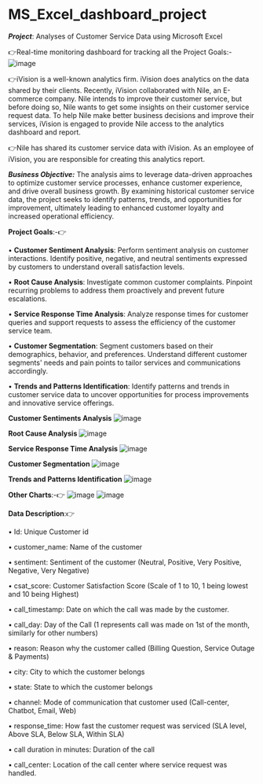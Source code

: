 # MS_Excel_dashboard_project

_**Project**_: Analyses of Customer Service Data using Microsoft Excel

👉Real-time monitoring dashboard for tracking all the Project Goals:-  ![image](https://github.com/useratul/MS_Excel_dashboard_project/assets/163804862/3d316c94-0be3-4382-a574-62a3d15d70b7)


👉iVision is a well-known analytics firm. iVision does analytics on the data shared by their clients. Recently, iVision collaborated with Nile, an E-commerce company. Nile intends to improve their customer service, but before doing so, Nile wants to get some insights on their customer service request data. To help Nile make better business decisions and improve their services, iVision is engaged to provide Nile access to the analytics dashboard and report.

👉Nile has shared its customer service data with iVision. As an employee of iVision, you are responsible for creating this analytics report.

_**Business Objective:**_
The analysis aims to leverage data-driven approaches to optimize customer service processes, enhance customer experience, and drive overall business growth. By examining historical customer service data, the project seeks to identify patterns, trends, and opportunities for improvement, ultimately leading to enhanced customer loyalty and increased operational efficiency.

**Project Goals**:-👉

• **Customer Sentiment Analysis**: Perform sentiment analysis on customer interactions. Identify positive, negative, and neutral sentiments expressed by customers to understand overall satisfaction levels.

• **Root Cause Analysis**: Investigate common customer complaints. Pinpoint recurring problems to address them proactively and prevent future escalations.


• **Service Response Time Analysis**: Analyze response times for customer queries and support requests to assess the efficiency of the customer service team.

• **Customer Segmentation**: Segment customers based on their demographics, behavior, and preferences. Understand different customer segments' needs and pain points to tailor services and communications accordingly.

• **Trends and Patterns Identification**: Identify patterns and trends in customer service data to uncover opportunities for process improvements and innovative service offerings.

**Customer Sentiments Analysis**
![image](https://github.com/useratul/MS_Excel_dashboard_project/assets/163804862/b3001f8e-0a19-4ecc-8113-fb0d7c0a4307)

**Root Cause Analysis**
![image](https://github.com/useratul/MS_Excel_dashboard_project/assets/163804862/a798db79-9cec-40b1-9829-d16ffeea0b2d)

**Service Response Time Analysis**
![image](https://github.com/useratul/MS_Excel_dashboard_project/assets/163804862/695a52ef-fa06-40a7-80b0-61a0d7f8814b)

**Customer Segmentation**
![image](https://github.com/useratul/MS_Excel_dashboard_project/assets/163804862/9bbe27cf-a4db-4066-ba11-195aee571963)

**Trends and Patterns Identification**
![image](https://github.com/useratul/MS_Excel_dashboard_project/assets/163804862/a846b200-8af7-44b6-984b-b0f3da40fef0)

**Other Charts**:-👉
![image](https://github.com/useratul/MS_Excel_dashboard_project/assets/163804862/34df5906-82f8-4887-9637-f5c6beb703a6)
![image](https://github.com/useratul/MS_Excel_dashboard_project/assets/163804862/d9179b57-5f75-4e73-9fe4-5b67b02be29b)

**Data Description**:👉

• Id: Unique Customer id

• customer_name: Name of the customer

• sentiment: Sentiment of the customer (Neutral, Positive, Very Positive, Negative, Very Negative)

• csat_score: Customer Satisfaction Score (Scale of 1 to 10, 1 being lowest and 10 being Highest)

• call_timestamp: Date on which the call was made by the customer.

• call_day: Day of the Call (1 represents call was made on 1st of the month, similarly for other numbers)

• reason: Reason why the customer called (Billing Question, Service Outage & Payments)

• city: City to which the customer belongs

• state: State to which the customer belongs

• channel: Mode of communication that customer used (Call-center, Chatbot, Email, Web)

• response_time: How fast the customer request was serviced (SLA level, Above SLA, Below SLA, Within SLA)

• call duration in minutes: Duration of the call

• call_center: Location of the call center where service request was handled.















